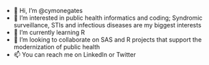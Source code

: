 - 👋 Hi, I’m @cymonegates
- 👀 I’m interested in public health informatics and coding; Syndromic surveillance, STIs and infectious diseases are my biggest interests
- 🌱 I’m currently learning R
- 💞️ I’m looking to collaborate on SAS and R projects that support the modernization of public health
- 📫 You can reach me on LinkedIn or Twitter

<!---
cymonegates/cymonegates is a ✨ special ✨ repository because its `README.md` (this file) appears on your GitHub profile.
You can click the Preview link to take a look at your changes.
--->
